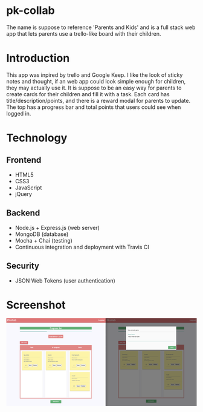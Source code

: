 # pk-collab

The name is suppose to reference 'Parents and Kids' and is a full stack web app that lets parents use a trello-like board
with their children.

# Introduction

This app was inpired by trello and Google Keep. I like the look of sticky notes and thought, if an web app could look simple
enough for children, they may actually use it. It is suppose to be an easy way for parents to create cards for their
children and fill it with a task. Each card has title/description/points, and there is a reward modal for parents to update.
The top has a progress bar and total points that users could see when logged in.

# Technology

## Frontend
- HTML5
- CSS3
- JavaScript
- jQuery

## Backend
- Node.js + Express.js (web server)
- MongoDB (database)
- Mocha + Chai (testing)
- Continuous integration and deployment with Travis CI

## Security
- JSON Web Tokens (user authentication)

# Screenshot
![screenshot3](https://github.com/rnguyen89/pk-collab/blob/master/public/img/screenshot3.png?raw=true)

